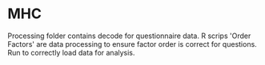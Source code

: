 # MHC

Processing folder contains decode for questionnaire data. R scrips 'Order Factors' are data processing to ensure factor order is correct for questions. Run to correctly load data for analysis.
